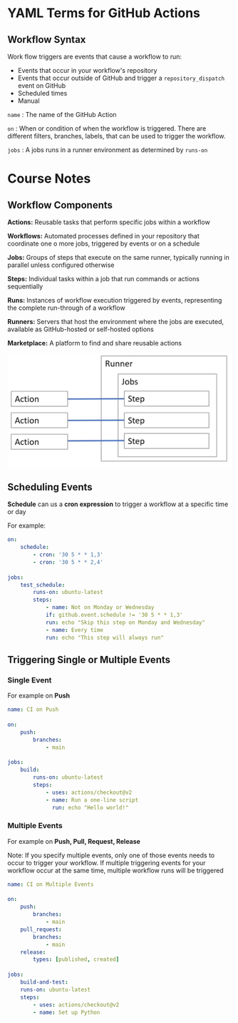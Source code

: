 # YAML Terms for GitHub Actions

## Workflow Syntax

Work flow triggers are events that cause a workflow to run:
- Events that occur in your workflow's repository
- Events that occur outside of GitHub and trigger a `repository_dispatch` event on GitHub
- Scheduled times
- Manual

`name` : The name of the GitHub Action

`on` :  When or condition of when the workflow is triggered. There are different filters, branches, labels, that can be used to trigger the workflow.

`jobs` : A jobs runs in a runner environment as determined by `runs-on`

# Course Notes

## Workflow Components

**Actions:** Reusable tasks that perform specific jobs within a workflow

**Workflows:** Automated processes defined in your repository that coordinate one o more jobs, triggered by events or on a schedule

**Jobs:** Groups of steps that execute on the same runner, typically running in parallel unless configured otherwise

**Steps:** Individual tasks within a job that run commands or actions sequentially

**Runs:** Instances of workflow execution triggered by events, representing the complete run-through of a workflow

**Runners:** Servers that host the environment where the jobs are executed, available as GitHub-hosted or self-hosted options

**Marketplace:** A platform to find and share reusable actions

![alt text](image.png)

## Scheduling Events

**Schedule** can us a **cron expression** to trigger a workflow at a specific time or day

For example:

```yml
on:
    schedule:
        - cron: '30 5 * * 1,3'
        - cron: '30 5 * * 2,4'

jobs:
    test_schedule:
        runs-on: ubuntu-latest
        steps:
            - name: Not on Monday or Wednesday
            if: github.event.schedule != '30 5 * * 1,3'
            run: echo "Skip this step on Monday and Wednesday"
            - name: Every time
            run: echo "This step will always run"
```

## Triggering Single or Multiple Events

### Single Event

For example on **Push**

```yml
name: CI on Push

on: 
    push:
        branches:
            - main

jobs:
    build:
        runs-on: ubuntu-latest
        steps:
            - uses: actions/checkout@v2
            - name: Run a one-line script
              run: echo "Hello world!"
```

### Multiple Events

For example on **Push, Pull, Request, Release**

Note: If you specify multiple events, only one of those events needs to occur to trigger your workflow. If multiple triggering events for your workflow occur at the same time, multiple workflow runs will be triggered

```yml
name: CI on Multiple Events

on:
    push:
        branches:
            - main
    pull_request:
        branches:
            - main
    release:
        types: [published, created]

jobs:
    build-and-test:
    runs-on: ubuntu-latest
    steps:
        - uses: actions/checkout@v2
        - name: Set up Python
```